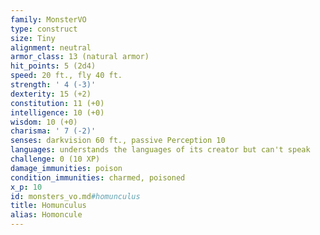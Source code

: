 ```yaml
---
family: MonsterVO
type: construct
size: Tiny
alignment: neutral
armor_class: 13 (natural armor)
hit_points: 5 (2d4)
speed: 20 ft., fly 40 ft.
strength: ' 4 (-3)'
dexterity: 15 (+2)
constitution: 11 (+0)
intelligence: 10 (+0)
wisdom: 10 (+0)
charisma: ' 7 (-2)'
senses: darkvision 60 ft., passive Perception 10
languages: understands the languages of its creator but can't speak
challenge: 0 (10 XP)
damage_immunities: poison
condition_immunities: charmed, poisoned
x_p: 10
id: monsters_vo.md#homunculus
title: Homunculus
alias: Homoncule
---
```


